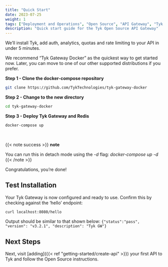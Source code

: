 ```yaml
---
title: "Quick Start"
date: 2023-07-25
weight: 1
tags: ["Deployment and Operations", "Open Source", "API Gateway", "Tyk OSS"]
description: "Quick start guide for the Tyk Open Source API Gateway"
---
```


We’ll install Tyk, add auth, analytics, quotas and rate limiting to your API in under 5 minutes.

We recommend “Tyk Gateway Docker” as the quickest way to get started now. Later, you can move to one of our other supported distributions if you prefer.

**Step 1 - Clone the docker-compose repository**
```bash
git clone https://github.com/TykTechnologies/tyk-gateway-docker
```

**Step 2 - Change to the new directory**
```bash
cd tyk-gateway-docker
```

**Step 3 - Deploy Tyk Gateway and Redis**
```bash
docker-compose up
```

<br>

{{< note success >}}
**note**

You can run this in detach mode using the _-d_ flag: _docker-compose up -d_
{{< /note >}}

Congratulations, you’re done!


## Test Installation

Your Tyk Gateway is now configured and ready to use. Confirm this by checking against the ‘hello’ endpoint:

```bash
curl localhost:8080/hello
```

Output should be similar to that shown below:
`{"status":"pass", "version": "v3.2.1", "description": "Tyk GW"}`


## Next Steps

Next, visit [adding]({{< ref "getting-started/create-api" >}}) your first API to Tyk and follow the Open Source instructions.